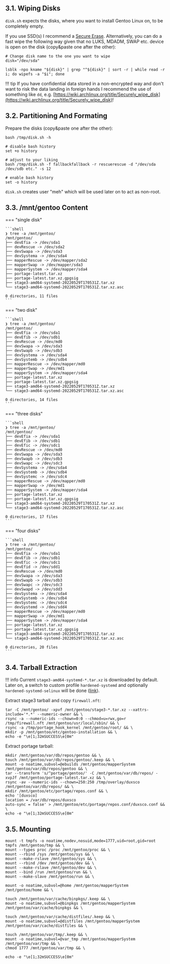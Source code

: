 ## 3.1. Wiping Disks

`disk.sh` expects the disks, where you want to install Gentoo Linux on, to be completely empty.

If you use SSD(s) I recommend a [Secure Erase](https://wiki.archlinux.org/title/Solid_state_drive/Memory_cell_clearing). Alternatively, you can do a fast wipe the following way given that no LUKS, MDADM, SWAP etc. device is open on the disk (copy&paste one after the other):

```shell
# Change disk name to the one you want to wipe
disk="/dev/sda"

lsblk -npo kname "${disk}" | grep "^${disk}" | sort -r | while read -r i; do wipefs -a "$i"; done
```

!!! tip
    If you have confidential data stored in a non-encrypted way and don't want to risk the data landing in foreign hands I recommend the use of something like `dd`, e.g. [https://wiki.archlinux.org/title/Securely_wipe_disk](https://wiki.archlinux.org/title/Securely_wipe_disk)!

## 3.2. Partitioning And Formating

Prepare the disks (copy&paste one after the other):

```shell
bash /tmp/disk.sh -h

# disable bash history
set +o history

# adjust to your liking
bash /tmp/disk.sh -f fallbackfallback -r rescuerescue -d "/dev/sda /dev/sdb etc." -s 12

# enable bash history
set -o history
```

`disk.sh` creates user "meh" which will be used later on to act as non-root.

## 3.3. /mnt/gentoo Content

=== "single disk"

    ```shell
    ❯ tree -a /mnt/gentoo/
    /mnt/gentoo/
    ├── devEfia -> /dev/sda1
    ├── devRescue -> /dev/sda2
    ├── devSwapa -> /dev/sda3
    ├── devSystema -> /dev/sda4
    ├── mapperRescue -> /dev/mapper/sda2
    ├── mapperSwap -> /dev/mapper/sda3
    ├── mapperSystem -> /dev/mapper/sda4
    ├── portage-latest.tar.xz
    ├── portage-latest.tar.xz.gpgsig
    ├── stage3-amd64-systemd-20220529T170531Z.tar.xz
    └── stage3-amd64-systemd-20220529T170531Z.tar.xz.asc

    0 directories, 11 files
    ```

=== "two disk"

    ```shell
    ❯ tree -a /mnt/gentoo/
    /mnt/gentoo/
    ├── devEfia -> /dev/sda1
    ├── devEfib -> /dev/sdb1
    ├── devRescue -> /dev/md0
    ├── devSwapa -> /dev/sda3
    ├── devSwapb -> /dev/sdb3
    ├── devSystema -> /dev/sda4
    ├── devSystemb -> /dev/sdb4
    ├── mapperRescue -> /dev/mapper/md0
    ├── mapperSwap -> /dev/md1
    ├── mapperSystem -> /dev/mapper/sda4
    ├── portage-latest.tar.xz
    ├── portage-latest.tar.xz.gpgsig
    ├── stage3-amd64-systemd-20220529T170531Z.tar.xz
    └── stage3-amd64-systemd-20220529T170531Z.tar.xz.asc

    0 directories, 14 files
    ```

=== "three disks"

    ```shell
    ❯ tree -a /mnt/gentoo/
    /mnt/gentoo/
    ├── devEfia -> /dev/sda1
    ├── devEfib -> /dev/sdb1
    ├── devEfic -> /dev/sdc1
    ├── devRescue -> /dev/md0
    ├── devSwapa -> /dev/sda3
    ├── devSwapb -> /dev/sdb3
    ├── devSwapc -> /dev/sdc3
    ├── devSystema -> /dev/sda4
    ├── devSystemb -> /dev/sdb4
    ├── devSystemc -> /dev/sdc4
    ├── mapperRescue -> /dev/mapper/md0
    ├── mapperSwap -> /dev/md1
    ├── mapperSystem -> /dev/mapper/sda4
    ├── portage-latest.tar.xz
    ├── portage-latest.tar.xz.gpgsig
    ├── stage3-amd64-systemd-20220529T170531Z.tar.xz
    └── stage3-amd64-systemd-20220529T170531Z.tar.xz.asc

    0 directories, 17 files
    ```

=== "four disks"

    ```shell
    ❯ tree -a /mnt/gentoo/
    /mnt/gentoo/
    ├── devEfia -> /dev/sda1
    ├── devEfib -> /dev/sdb1
    ├── devEfic -> /dev/sdc1
    ├── devEfid -> /dev/sdd1
    ├── devRescue -> /dev/md0
    ├── devSwapa -> /dev/sda3
    ├── devSwapb -> /dev/sdb3
    ├── devSwapc -> /dev/sdc3
    ├── devSwapd -> /dev/sdd3
    ├── devSystema -> /dev/sda4
    ├── devSystemb -> /dev/sdb4
    ├── devSystemc -> /dev/sdc4
    ├── devSystemd -> /dev/sdd4
    ├── mapperRescue -> /dev/mapper/md0
    ├── mapperSwap -> /dev/md1
    ├── mapperSystem -> /dev/mapper/sda4
    ├── portage-latest.tar.xz
    ├── portage-latest.tar.xz.gpgsig
    ├── stage3-amd64-systemd-20220529T170531Z.tar.xz
    └── stage3-amd64-systemd-20220529T170531Z.tar.xz.asc

    0 directories, 20 files
    ```

## 3.4. Tarball Extraction

!!! info 
    Current `stage3-amd64-systemd-*.tar.xz` is downloaded by default. Later on, a switch to custom profile `hardened-systemd` and optionally `hardened-systemd-selinux` will be done ([link](https://github.com/duxsco/gentoo-installation/tree/main/overlay/duxsco/profiles)).

Extract stage3 tarball and copy `firewall.nft`:

```shell
tar -C /mnt/gentoo/ -xpvf /mnt/gentoo/stage3-*.tar.xz --xattrs-include='*.*' --numeric-owner && \
rsync -a --numeric-ids --chown=0:0 --chmod=u=rwx,go=r /tmp/firewall.nft /mnt/gentoo/usr/local/sbin/ && \
rsync -a /tmp/portage_hook_kernel /mnt/gentoo/root/ && \
mkdir -p /mnt/gentoo/etc/gentoo-installation && \
echo -e "\e[1;32mSUCCESS\e[0m"
```

Extract portage tarball:

```shell
mkdir /mnt/gentoo/var/db/repos/gentoo && \
touch /mnt/gentoo/var/db/repos/gentoo/.keep && \
mount -o noatime,subvol=@ebuilds /mnt/gentoo/mapperSystem /mnt/gentoo/var/db/repos/gentoo && \
tar --transform 's/^portage/gentoo/' -C /mnt/gentoo/var/db/repos/ -xvpJf /mnt/gentoo/portage-latest.tar.xz && \
rsync -av --numeric-ids --chown=250:250 /tmp/overlay/duxsco /mnt/gentoo/var/db/repos/ && \
mkdir /mnt/gentoo/etc/portage/repos.conf && \
echo '[duxsco]
location = /var/db/repos/duxsco
auto-sync = false' > /mnt/gentoo/etc/portage/repos.conf/duxsco.conf && \
echo -e "\e[1;32mSUCCESS\e[0m"
```

## 3.5. Mounting

```shell
mount -t tmpfs -o noatime,nodev,nosuid,mode=1777,uid=root,gid=root tmpfs /mnt/gentoo/tmp && \
mount --types proc /proc /mnt/gentoo/proc && \
mount --rbind /sys /mnt/gentoo/sys && \
mount --make-rslave /mnt/gentoo/sys && \
mount --rbind /dev /mnt/gentoo/dev && \
mount --make-rslave /mnt/gentoo/dev && \
mount --bind /run /mnt/gentoo/run && \
mount --make-slave /mnt/gentoo/run && \

mount -o noatime,subvol=@home /mnt/gentoo/mapperSystem /mnt/gentoo/home && \

touch /mnt/gentoo/var/cache/binpkgs/.keep && \
mount -o noatime,subvol=@binpkgs /mnt/gentoo/mapperSystem /mnt/gentoo/var/cache/binpkgs && \

touch /mnt/gentoo/var/cache/distfiles/.keep && \
mount -o noatime,subvol=@distfiles /mnt/gentoo/mapperSystem /mnt/gentoo/var/cache/distfiles && \

touch /mnt/gentoo/var/tmp/.keep && \
mount -o noatime,subvol=@var_tmp /mnt/gentoo/mapperSystem /mnt/gentoo/var/tmp && \
chmod 1777 /mnt/gentoo/var/tmp && \

echo -e "\e[1;32mSUCCESS\e[0m"
```
